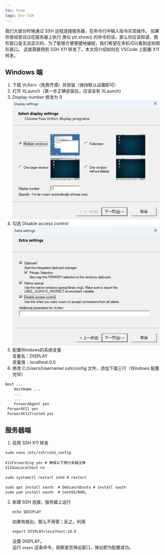 ```yaml
---
toc: true
tags: Env SSH
---
```

我们大部分时候通过 SSH 远程连接服务器，在命令行中输入指令实现操作。
如果你曾经尝试过在服务器上执行 类似 plt.show() 的命令的话，那么你应该知道，图形窗口是无法显示的，为了能够方便便捷地编程，我们希望在本机可以看到这些图形窗口。
这就需要用到 SSH X11 转发了。本文将介绍如何在 VSCode 上配置 X11 转发。

## Windows 端
1. 下载 VcXsrv（免费开源）并安装（保持默认设置即可）
2. 打开 XLaunch（第一步正确安装后，应该会有 XLaunch）
3. Display number 修改为 0
![display](https://github.com/xinqiaoW/xinqiaoW.github.io/raw/master/images/display.png)
4. 勾选 Disable access control
![sets](https://github.com/xinqiaoW/xinqiaoW.github.io/raw/master/images/sets.png)
5. 配置Windows的系统变量   
   变量名：DISPLAY  
   变量值：localhost:0.0
6. 修改 C:/Users/Username/.ssh/config 文件，添加下面三行（Windows 配置完毕）
```
Host ...
	HostName ...
	...
	...
	ForwardAgent yes
 ForwardX11 yes
 ForwardX11Trusted yes
```
## 服务器端  
1. 启用 SSH X11 转发
```
sudo nano /etc/ssh/sshd_config

X11Forwarding yes # 确保以下两行未被注释
X11UseLocalhost no

sudo systemctl restart sshd # restart
 
sudo apt install xauth  # Debian/Ubuntu # install xauth
sudo yum install xauth  # CentOS/RHEL
```    
2. 新建 SSH 连接，服务器上运行  
	```
	echo $DISPLAY
	```  
	如果有输出，那么不用管；反之，利用  
	```
	export DISPLAY=localhost:10.0
	```  
	设置 DISPLAY。  
	运行 ```xeyes``` 这条命令，观察是否弹出窗口，弹出即为配置成功。
 
